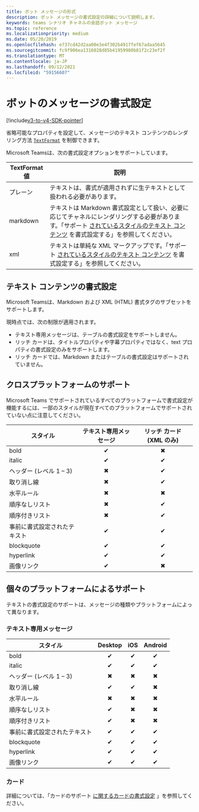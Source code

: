 ```yaml
---
title: ボット メッセージの形式
description: ボット メッセージの書式設定の詳細について説明します。
keywords: teams シナリオ チャネルの会話ボット メッセージ
ms.topic: reference
ms.localizationpriority: medium
ms.date: 05/20/2019
ms.openlocfilehash: e737cd42d2aa00e3e4f302b4917fef67adaa5645
ms.sourcegitcommit: fc9f906ea1316028d85b41959980b81f2c23ef2f
ms.translationtype: MT
ms.contentlocale: ja-JP
ms.lasthandoff: 09/12/2021
ms.locfileid: "59156607"
---
```

# <a name="message-formatting-for-bots"></a>ボットのメッセージの書式設定

[!include[v3-to-v4-SDK-pointer](~/includes/v3-to-v4-pointer-bots.md)]

省略可能なプロパティを設定して、メッセージのテキスト コンテンツのレンダリング方法 [`TextFormat`](/bot-framework/dotnet/bot-builder-dotnet-create-messages#customizing-a-message) を制御できます。

Microsoft Teamsは、次の書式設定オプションをサポートしています。

| TextFormat 値 | 説明 |
| --- | --- |
| プレーン | テキストは、書式が適用されずに生テキストとして扱われる必要があります。 |
| markdown | テキストは Markdown 書式設定として扱い、必要に応じてチャネルにレンダリングする必要があります。「サポート [されているスタイルのテキスト コンテンツ](#formatting-text-content) を書式設定する」を参照してください。 |
| xml | テキストは単純な XML マークアップです。「サポート [されているスタイルのテキスト コンテンツ](#formatting-text-content) を書式設定する」を参照してください。 |

## <a name="formatting-text-content"></a>テキスト コンテンツの書式設定

Microsoft Teamsは、Markdown および XML (HTML) 書式タグのサブセットをサポートします。

現時点では、次の制限が適用されます。

* テキスト専用メッセージは、テーブルの書式設定をサポートしません。
* リッチ カードは、タイトルプロパティや字幕プロパティではなく、text プロパティの書式設定のみをサポートします。
* リッチ カードでは、Markdown またはテーブルの書式設定はサポートされていません。

## <a name="cross-platform-support"></a>クロスプラットフォームのサポート

Microsoft Teams でサポートされているすべてのプラットフォームで書式設定が機能するには、一部のスタイルが現在すべてのプラットフォームでサポートされていない点に注意してください。

| スタイル                     | テキスト専用メッセージ | リッチ カード (XML のみ) |
| ---                       | :---: | :---: |
| bold                      | ✔ | ✖ |
| italic                    | ✔ | ✔ |
| ヘッダー (レベル 1 &ndash; 3) | ✖ | ✔ |
| 取り消し線             | ✖ | ✔ |
| 水平ルール           | ✖ | ✖ |
| 順序なしリスト            | ✖ | ✔ |
| 順序付きリスト              | ✖ | ✔ |
| 事前に書式設定されたテキスト         | ✔ | ✔ |
| blockquote                | ✔ | ✔ |
| hyperlink                 | ✔ | ✔ |
| 画像リンク                | ✔ | ✖ |

## <a name="support-by-individual-platform"></a>個々のプラットフォームによるサポート

テキストの書式設定のサポートは、メッセージの種類やプラットフォームによって異なります。

### <a name="text-only-messages"></a>テキスト専用メッセージ

| スタイル                     | Desktop | iOS | Android |
| ---                       | :---: | :---: | :---: |
| bold                      | ✔ | ✔ | ✔ |
| italic                    | ✔ | ✔ | ✔ |
| ヘッダー (レベル 1 &ndash; 3) | ✖ | ✖ | ✖ |
| 取り消し線             | ✔ | ✔ | ✖ |
| 水平ルール           | ✖ | ✖ | ✖ |
| 順序なしリスト            | ✔ | ✖ | ✖ |
| 順序付きリスト              | ✔ | ✖ | ✖ |
| 事前に書式設定されたテキスト         | ✔ | ✔ | ✔ |
| blockquote                | ✔ | ✔ | ✔ |
| hyperlink                 | ✔ | ✔ | ✔ |
| 画像リンク                | ✔ | ✔ | ✔ |

### <a name="cards"></a>カード

詳細については、「カードのサポート [に関するカードの書式設定](~/task-modules-and-cards/cards/cards-format.md) 」を参照してください。
